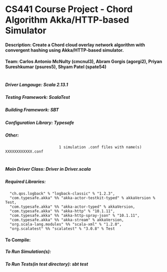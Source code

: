 # CS441 Course Project - Chord Algorithm Akka/HTTP-based Simulator
#### Description: Create a Chord cloud overlay network algorithm with convergent hashing using Akka/HTTP-based simulator.

#### Team: Carlos Antonio McNulty (cmcnul3), Abram Gorgis (agorgi2), Priyan Sureshkumar (psures5), Shyam Patel (spate54)

#
##### Driver Langauge:          Scala 2.13.1
##### Testing Framework:        ScalaTest
##### Building Framework:       SBT
##### Configuration Library:    Typesafe
##### Other:       
                            1 simulation .conf files with name(s) XXXXXXXXXXXX.conf
#
                            
##### Main Driver Class:        Driver in Driver.scala

##### Required Libraries:
```
  "ch.qos.logback" % "logback-classic" % "1.2.3",
  "com.typesafe.akka" %% "akka-actor-testkit-typed" % akkaVersion % Test,
  "com.typesafe.akka" %% "akka-actor-typed" % akkaVersion,
  "com.typesafe.akka" %% "akka-http" % "10.1.11",
  "com.typesafe.akka" %% "akka-http-spray-json" % "10.1.11",
  "com.typesafe.akka" %% "akka-stream" % akkaVersion,
  "org.scala-lang.modules" %% "scala-xml" % "1.2.0",
  "org.scalatest" %% "scalatest" % "3.0.8" % Test
```
                            
#### To Compile: 

##### To Run Simulation(s):
                         
##### To Run Tests(in test directory): sbt test